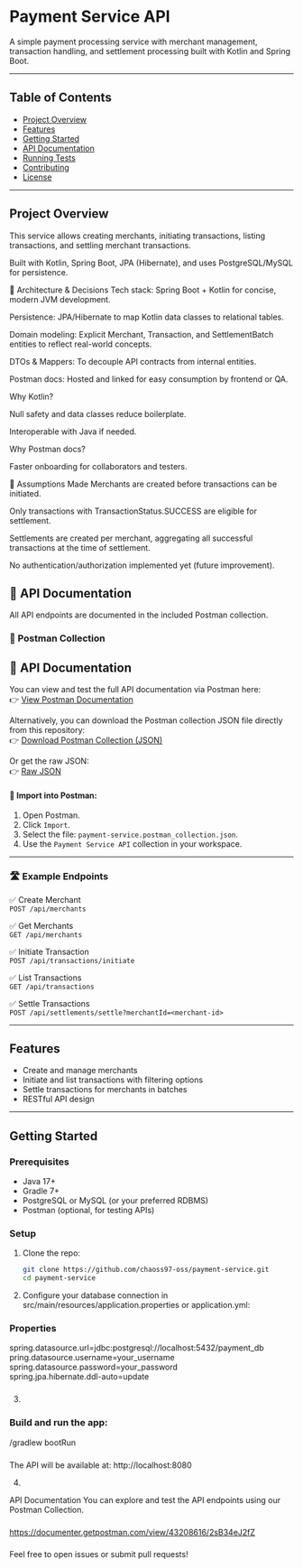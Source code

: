 # Payment Service API

A simple payment processing service with merchant management, transaction handling, and settlement processing built with Kotlin and Spring Boot.

---

## Table of Contents

- [Project Overview](#project-overview)
- [Features](#features)
- [Getting Started](#getting-started)
- [API Documentation](#api-documentation)
- [Running Tests](#running-tests)
- [Contributing](#contributing)
- [License](#license)

---

## Project Overview

This service allows creating merchants, initiating transactions, listing transactions, and settling merchant transactions.

Built with Kotlin, Spring Boot, JPA (Hibernate), and uses PostgreSQL/MySQL for persistence.


🧰 Architecture & Decisions
Tech stack: Spring Boot + Kotlin for concise, modern JVM development.

Persistence: JPA/Hibernate to map Kotlin data classes to relational tables.

Domain modeling: Explicit Merchant, Transaction, and SettlementBatch entities to reflect real-world concepts.

DTOs & Mappers: To decouple API contracts from internal entities.

Postman docs: Hosted and linked for easy consumption by frontend or QA.

Why Kotlin?

Null safety and data classes reduce boilerplate.

Interoperable with Java if needed.

Why Postman docs?

Faster onboarding for collaborators and testers.


📝 Assumptions Made
Merchants are created before transactions can be initiated.

Only transactions with TransactionStatus.SUCCESS are eligible for settlement.

Settlements are created per merchant, aggregating all successful transactions at the time of settlement.

No authentication/authorization implemented yet (future improvement).


## 🧪 API Documentation

All API endpoints are documented in the included Postman collection.

### 📄 Postman Collection

## 📄 API Documentation

You can view and test the full API documentation via Postman here:  
👉 [View Postman Documentation](https://documenter.getpostman.com/view/43208616/2sB34eJ2fZ)

Alternatively, you can download the Postman collection JSON file directly from this repository:  
👉 [Download Postman Collection (JSON)](https://github.com/chaos97-oss/payment-service/blob/main/postman/payment-service.postman_collection.json)

Or get the raw JSON:  
👉 [Raw JSON](https://github.com/chaos97-oss/payment-service/raw/main/postman/payment-service.postman_collection.json)


#### 🔗 Import into Postman:
1. Open Postman.
2. Click `Import`.
3. Select the file: `payment-service.postman_collection.json`.
4. Use the `Payment Service API` collection in your workspace.

---

### 🛣 Example Endpoints

✅ Create Merchant  
`POST /api/merchants`

✅ Get Merchants  
`GET /api/merchants`

✅ Initiate Transaction  
`POST /api/transactions/initiate`

✅ List Transactions  
`GET /api/transactions`

✅ Settle Transactions  
`POST /api/settlements/settle?merchantId=<merchant-id>`

---

## Features

- Create and manage merchants
- Initiate and list transactions with filtering options
- Settle transactions for merchants in batches
- RESTful API design

---

## Getting Started

### Prerequisites

- Java 17+
- Gradle 7+
- PostgreSQL or MySQL (or your preferred RDBMS)
- Postman (optional, for testing APIs)

### Setup

1. Clone the repo:

   ```bash
   git clone https://github.com/chaoss97-oss/payment-service.git
   cd payment-service

2. Configure your database connection in src/main/resources/application.properties or application.yml:



### Properties
  spring.datasource.url=jdbc:postgresql://localhost:5432/payment_db
  pring.datasource.username=your_username
  spring.datasource.password=your_password  
  spring.jpa.hibernate.ddl-auto=update
  
###


3. 
  
  ### Build and run the app:
  /gradlew bootRun
  ###
  The API will be available at: http://localhost:8080

4.
API Documentation
You can explore and test the API endpoints using our Postman Collection.
###
https://documenter.getpostman.com/view/43208616/2sB34eJ2fZ
###


Feel free to open issues or submit pull requests!